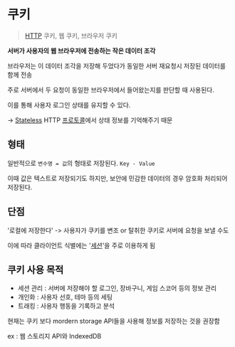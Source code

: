 # 쿠키

> [HTTP](CS/CN/HTTP.md) 쿠키, 웹 쿠키, 브라우저 쿠키

**서버가 사용자의 웹 브라우저에 전송하는 작은 데이터 조각**

브라우저는 이 데이터 조각을 저장해 두었다가 동일한 서버 재요청시 저장된 데이터를 함께 전송

주로 서버에서 두 요청이 동일한 브라우저에서 들어왔는지를 판단할 때 사용된다.

이를 통해 사용자 로그인 상태를 유지할 수 있다. 

→ [Stateless](Stateless) HTTP [프로토콜](Protocol.md)에서 상태 정보를 기억해주기 때문

## 형태

일반적으로 `변수명 = 값`의 형태로 저장된다. `Key - Value`

이때 값은 텍스트로 저장되기도 하지만, 보안에 민감한 데이터의 경우 암호화 처리되어 저장된다.

## 단점

'로컬에 저장한다' -> 사용자가 쿠키를 변조 or 탈취한 쿠키로 서버에 요청을 보낼 수도

이에 따라 클라이언트 식별에는 '[세션](WEB/Session.md)'을 주로 이용하게 됨

## 쿠키 사용 목적

-   세션 관리 : 서버에 저장해야 할 로그인, 장바구니, 게임 스코어 등의 정보 관리
-   개인화 : 사용자 선호, 테마 등의 세팅
-   트래킹 : 사용자 행동을 기록하고 분석

현재는 쿠키 보다 mordern storage API들을 사용해 정보를 저장하는 것을 권장함

ex : 웹 스토리지 API와 IndexedDB




